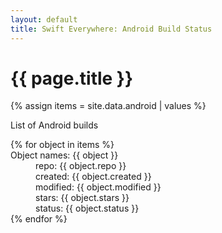 ```yaml
---
layout: default
title: Swift Everywhere: Android Build Status
---
```

<h1>{{ page.title }}</h1>

{% assign items = site.data.android | values %}

<p>
List of Android builds
<p>

<dl>
{% for object in items %}
  <dt>Object names: {{ object }}</dt>
      <dd>repo: {{ object.repo }}</dd>
      <dd>created: {{ object.created }}</dd>
      <dd>modified: {{ object.modified }}</dd>
      <dd>stars: {{ object.stars }}</dd>
      <dd>status: {{ object.status }}</dd>
{% endfor %}


